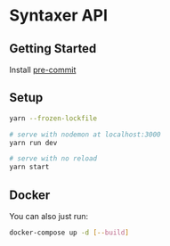 # Syntaxer API

## Getting Started

Install [pre-commit](http://pre-commit.com/#install)

## Setup

```bash
yarn --frozen-lockfile

# serve with nodemon at localhost:3000
yarn run dev

# serve with no reload
yarn start
```

## Docker

You can also just run:

```bash
docker-compose up -d [--build]
```
